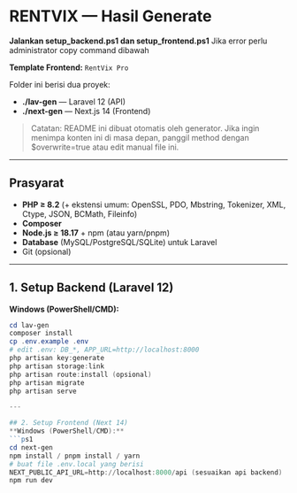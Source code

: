 # RENTVIX — Hasil Generate

**Jalankan setup_backend.ps1 dan setup_frontend.ps1**
Jika error perlu administrator copy command dibawah


**Template Frontend:** `RentVix Pro`

Folder ini berisi dua proyek:
- **./lav-gen** — Laravel 12 (API)
- **./next-gen** — Next.js 14 (Frontend)

> Catatan: README ini dibuat otomatis oleh generator. Jika ingin menimpa konten ini di masa depan, panggil method dengan $overwrite=true atau edit manual file ini.

---

## Prasyarat
- **PHP ≥ 8.2** (+ ekstensi umum: OpenSSL, PDO, Mbstring, Tokenizer, XML, Ctype, JSON, BCMath, Fileinfo)
- **Composer**
- **Node.js ≥ 18.17** + npm (atau yarn/pnpm)
- **Database** (MySQL/PostgreSQL/SQLite) untuk Laravel
- Git (opsional)

---

## 1. Setup Backend (Laravel 12)
**Windows (PowerShell/CMD):**
```ps1
cd lav-gen
composer install
cp .env.example .env
# edit .env: DB_*, APP_URL=http://localhost:8000
php artisan key:generate
php artisan storage:link
php artisan route:install (opsional)
php artisan migrate
php artisan serve

---

## 2. Setup Frontend (Next 14)
**Windows (PowerShell/CMD):**
```ps1
cd next-gen
npm install / pnpm install / yarn
# buat file .env.local yang berisi
NEXT_PUBLIC_API_URL=http://localhost:8000/api (sesuaikan api backend)
npm run dev